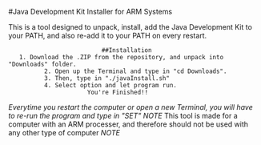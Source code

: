 #Java Development Kit Installer for ARM Systems

This is a tool designed to unpack, install, add the Java Development Kit to your PATH, and also re-add it to your PATH on every restart.

                              ##Installation
       1. Download the .ZIP from the repository, and unpack into "Downloads" folder.
              2. Open up the Terminal and type in "cd Downloads".
              3. Then, type in "./javaInstall.sh"
              4. Select option and let program run.
                          You're Finished!!

*Everytime you restart the computer or open a new Terminal, you will have to re-run the program and type in "SET"*
*NOTE* This tool is made for a computer with an ARM processer, and therefore should not be used with any other type of computer *NOTE*

